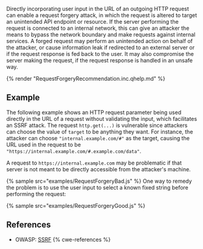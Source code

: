 Directly incorporating user input in the URL of an outgoing HTTP request can enable a request forgery attack, in which the request is altered to target an unintended API endpoint or resource. If the server performing the request is connected to an internal network, this can give an attacker the means to bypass the network boundary and make requests against internal services. A forged request may perform an unintended action on behalf of the attacker, or cause information leak if redirected to an external server or if the request response is fed back to the user. It may also compromise the server making the request, if the request response is handled in an unsafe way.

{% render "RequestForgeryRecommendation.inc.qhelp.md" %}


## Example
The following example shows an HTTP request parameter being used directly in the URL of a request without validating the input, which facilitates an SSRF attack. The request `http.get(...)` is vulnerable since attackers can choose the value of `target` to be anything they want. For instance, the attacker can choose `"internal.example.com/#"` as the target, causing the URL used in the request to be `"https://internal.example.com/#.example.com/data"`.

A request to `https://internal.example.com` may be problematic if that server is not meant to be directly accessible from the attacker's machine.

{% sample src="examples/RequestForgeryBad.js" %}
One way to remedy the problem is to use the user input to select a known fixed string before performing the request:

{% sample src="examples/RequestForgeryGood.js" %}

## References
* OWASP: [SSRF](https://www.owasp.org/index.php/Server_Side_Request_Forgery)
{% cwe-references %}
